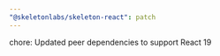```yaml
---
"@skeletonlabs/skeleton-react": patch
---
```


chore: Updated peer dependencies to support React 19
